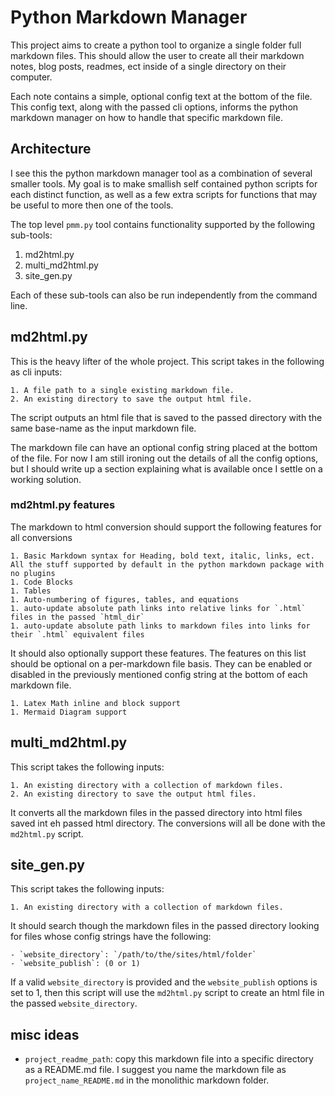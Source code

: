 # Python Markdown Manager

This project aims to create a python tool to organize a single folder full markdown files. This should allow the user to create all their markdown notes, blog posts, readmes, ect inside of a single directory on their computer.

Each note contains a simple, optional config text at the bottom of the file. This config text, along with the passed cli options, informs the python markdown manager on how to handle that specific markdown file.


## Architecture

I see this the python markdown manager tool as a combination of several smaller tools. My goal is to make smallish self contained python scripts for each distinct function, as well as a few extra scripts for functions that may be useful to more then one of the tools.

The top level `pmm.py` tool contains functionality supported by the following sub-tools:

1. md2html.py 
1. multi_md2html.py
1. site_gen.py 

Each of these sub-tools can also be run independently from the command line.

## md2html.py

This is the heavy lifter of the whole project. This script takes in the following as cli inputs:

    1. A file path to a single existing markdown file. 
    2. An existing directory to save the output html file.

The script outputs an html file that is saved to the passed directory with the same base-name as the input markdown file.

The markdown file can have an optional config string placed at the bottom of the file. For now I am still ironing out the details of all the config options, but I should write up a section explaining what is available once I settle on a working solution.

### md2html.py features

The markdown to html conversion should support the following features for all conversions

    1. Basic Markdown syntax for Heading, bold text, italic, links, ect. All the stuff supported by default in the python markdown package with no plugins
    1. Code Blocks
    1. Tables
    1. Auto-numbering of figures, tables, and equations
    1. auto-update absolute path links into relative links for `.html` files in the passed `html_dir`
    1. auto-update absolute path links to markdown files into links for their `.html` equivalent files

It should also optionally support these features. The features on this list should be optional on a per-markdown file basis. They can be enabled or disabled in the previously mentioned config string at the bottom of each markdown file.

    1. Latex Math inline and block support 
    1. Mermaid Diagram support 
    

## multi_md2html.py

This script takes the following inputs:

    1. An existing directory with a collection of markdown files. 
    2. An existing directory to save the output html files.

It converts all the markdown files in the passed directory into html files saved int eh passed html directory. The conversions will all be done with the `md2html.py` script.

## site_gen.py

This script takes the following inputs:
    
    1. An existing directory with a collection of markdown files. 

It should search though the markdown files in the passed directory looking for files whose config strings have the following:

    - `website_directory`: `/path/to/the/sites/html/folder`
    - `website_publish`: (0 or 1)

If a valid `website_directory` is provided and the `website_publish` options is set to 1, then this script will use the `md2html.py` script to create an html file in the passed `website_directory`.


## misc ideas

- `project_readme_path`: copy this markdown file into a specific directory as a README.md file. I suggest you name the markdown file as `project_name_README.md` in the monolithic markdown folder.
